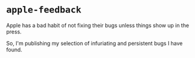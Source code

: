 # `apple-feedback`

Apple has a bad habit of not fixing their bugs unless things show up in the press.

So, I'm publishing my selection of infuriating and persistent bugs I have found.
